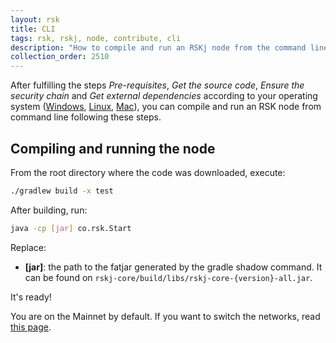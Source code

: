 ```yaml
---
layout: rsk
title: CLI
tags: rsk, rskj, node, contribute, cli
description: "How to compile and run an RSKj node from the command line interface."
collection_order: 2510
---
```


After fulfilling the steps *Pre-requisites*, *Get the source code*, *Ensure the security chain* and *Get external dependencies* according to your operating system ([Windows](/rsk/node/contribute/windows), [Linux](/rsk/node/contribute/linux), [Mac](/rsk/node/contribute/macos)), you can compile and run an RSK node from command line following these steps.

## Compiling and running the node

From the root directory where the code was downloaded, execute:

```bash
./gradlew build -x test
```

After building, run:

```bash
java -cp [jar] co.rsk.Start
```

Replace:

- **[jar]**: the path to the fatjar generated by the gradle shadow command. It can be found on `rskj-core/build/libs/rskj-core-{version}-all.jar`.

It's ready!

You are on the Mainnet by default. If you want to switch the networks, read [this page](/rsk/node/configure/switch-network).
